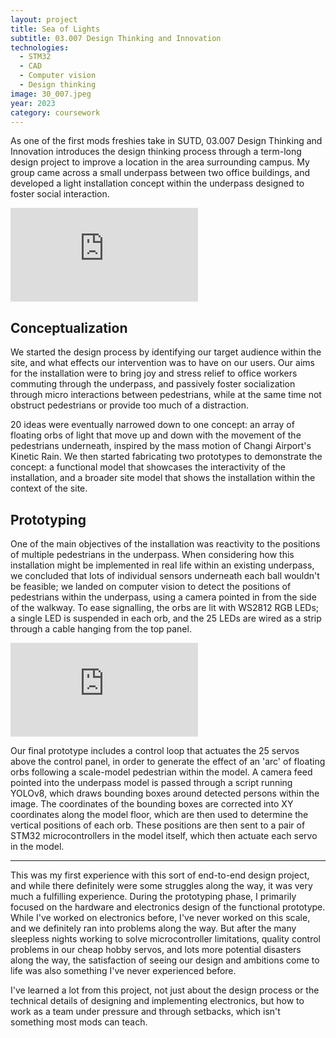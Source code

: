 ```yaml
---
layout: project
title: Sea of Lights
subtitle: 03.007 Design Thinking and Innovation
technologies:
  - STM32
  - CAD
  - Computer vision
  - Design thinking
image: 30_007.jpeg
year: 2023
category: coursework
---
```


As one of the first mods freshies take in SUTD, 03.007 Design Thinking and Innovation introduces the design thinking process through a term-long design project to improve a location in the area surrounding campus. My group came across a small underpass between two office buildings, and developed a light installation concept within the underpass designed to foster social interaction. 

<div class="youtube-container">
  <iframe class="youtube" src="https://www.youtube.com/embed/ni5H5b7v3MQ?si=_OgpAsYVllERw3f6" title="YouTube video player" frameborder="0" allow="accelerometer; autoplay; clipboard-write; encrypted-media; gyroscope; picture-in-picture; web-share" referrerpolicy="strict-origin-when-cross-origin" allowfullscreen></iframe>
</div>

## Conceptualization
We started the design process by identifying our target audience within the site, and what effects our intervention was to have on our users. Our aims for the installation were to bring joy and stress relief to office workers commuting through the underpass, and passively foster socialization through micro interactions between pedestrians, while at the same time not obstruct pedestrians or provide too much of a distraction.

20 ideas were eventually narrowed down to one concept: an array of floating orbs of light that move up and down with the movement of the pedestrians underneath, inspired by the mass motion of Changi Airport's Kinetic Rain. We then started fabricating two prototypes to demonstrate the concept: a functional model that showcases the interactivity of the installation, and a broader site model that shows the installation within the context of the site.

## Prototyping
One of the main objectives of the installation was reactivity to the positions of multiple pedestrians in the underpass. When considering how this installation might be implemented in real life within an existing underpass, we concluded that lots of individual sensors underneath each ball wouldn't be feasible; we landed on computer vision to detect the positions of pedestrians within the underpass, using a camera pointed in from the side of the walkway. To ease signalling, the orbs are lit with WS2812 RGB LEDs; a single LED is suspended in each orb, and the 25 LEDs are wired as a strip through a cable hanging from the top panel.

<div class="youtube-container">
  <iframe class="youtube" src="https://www.youtube.com/embed/NjSJuqTvkv8?si=VG211_bWZ1dte-kX" title="YouTube video player" frameborder="0" allow="accelerometer; autoplay; clipboard-write; encrypted-media; gyroscope; picture-in-picture; web-share" referrerpolicy="strict-origin-when-cross-origin" allowfullscreen></iframe>
</div>

Our final prototype includes a control loop that actuates the 25 servos above the control panel, in order to generate the effect of an 'arc' of floating orbs following a scale-model pedestrian within the model. A camera feed pointed into the underpass model is passed through a script running YOLOv8, which draws bounding boxes around detected persons within the image. The coordinates of the bounding boxes are corrected into XY coordinates along the model floor, which are then used to determine the vertical positions of each orb. These positions are then sent to a pair of STM32 microcontrollers in the model itself, which then actuate each servo in the model.

---

This was my first experience with this sort of end-to-end design project, and while there definitely were some struggles along the way, it was very much a fulfilling experience. During the prototyping phase, I primarily focused on the hardware and electronics design of the functional prototype. While I've worked on electronics before, I've never worked on this scale, and we definitely ran into problems along the way. But after the many sleepless nights working to solve microcontroller limitations, quality control problems in our cheap hobby servos, and lots more potential disasters along the way, the satisfaction of seeing our design and ambitions come to life was also something I've never experienced before. 

I've learned a lot from this project, not just about the design process or the technical details of designing and implementing electronics, but how to work as a team under pressure and through setbacks, which isn't something most mods can teach.